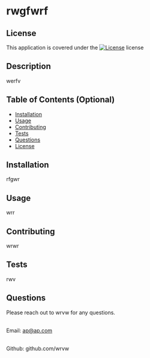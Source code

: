# rwgfwrf
  ## License
  This application is covered under the [![License](https://img.shields.io/badge/License-Apache_2.0-blue.svg)](https://opensource.org/licenses/Apache-2.0) license


  ## Description 
  werfv
  


## Table of Contents (Optional)

- [Installation](#installation)
- [Usage](#usage)
- [Contributing](#contributing)
- [Tests](#tests)
- [Questions](#questions)
- [License](#license)

## Installation 
rfgwr

## Usage 
wrr

## Contributing 
wrwr

## Tests
rwv

## Questions
Please reach out to wrvw for any questions.

<br> Email: ap@ap.com </br>

<br> Github: github.com/wrvw </br>